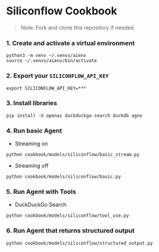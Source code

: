 # Siliconflow Cookbook

> Note: Fork and clone this repository if needed

### 1. Create and activate a virtual environment

```shell
python3 -m venv ~/.venvs/aienv
source ~/.venvs/aienv/bin/activate
```

### 2. Export your `SILICONFLOW_API_KEY`

```shell
export SILICONFLOW_API_KEY=***
```

### 3. Install libraries

```shell
pip install -U openai duckduckgo-search duckdb agno
```

### 4. Run basic Agent

- Streaming on

```shell
python cookbook/models/siliconflow/basic_stream.py
```

- Streaming off

```shell
python cookbook/models/siliconflow/basic.py
```

### 5. Run Agent with Tools

- DuckDuckGo Search

```shell
python cookbook/models/siliconflow/tool_use.py
```

### 6. Run Agent that returns structured output

```shell
python cookbook/models/siliconflow/structured_output.py
```
